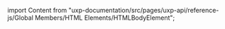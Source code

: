 
import Content from "uxp-documentation/src/pages/uxp-api/reference-js/Global Members/HTML Elements/HTMLBodyElement";

<Content query="product=xd"/>
